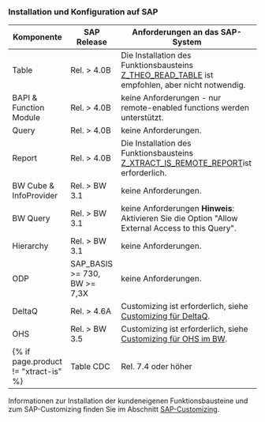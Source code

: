 
### Installation und Konfiguration auf SAP

|Komponente             | SAP Release           | Anforderungen an das SAP-System                                                |
|----------------------|-----------------------|-------------------------------------------------------------------------------|
|Table                 | Rel. > 4.0B       | Die Installation des Funktionsbausteins [Z_THEO_READ_TABLE](../sap-customizing/funktionsbaustein-fuer-table-extraktion#installation-von-z_theo_read_table) ist empfohlen, aber nicht notwendig. |
|BAPI & Function Module| Rel. > 4.0B       | keine Anforderungen - nur remote-enabled functions werden unterstützt.                            |
|Query                 | Rel. > 4.0B       | keine Anforderungen.                                                                        |
|Report                | Rel. > 4.0B       | Die Installation des Funktionsbausteins [Z_XTRACT_IS_REMOTE_REPORT](../sap-customizing/report-funktionsbaustein-installieren)ist erforderlich.                        |
|BW Cube & InfoProvider| Rel. > BW 3.1     | keine Anforderungen.                                                                         |
|BW Query              | Rel. > BW 3.1     | keine Anforderungen **Hinweis**: Aktivieren Sie die Option "Allow External Access to this Query".                  |
|Hierarchy             | Rel. > BW 3.1     | keine Anforderungen.                                                                         |
|ODP                   | SAP_BASIS >= 730, BW >= 7,3X   | keine Anforderungen.                                                            |
|DeltaQ                | Rel. > 4.6A       | Customizing ist erforderlich, siehe [Customizing für DeltaQ](../sap-customizing/customizing-fuer-deltaq).                         |
|OHS                   | Rel. > BW 3.5     | Customizing ist erforderlich, siehe [Customizing für OHS im BW](../sap-customizing/vorbereitung-fuer-ohs-im-bw).                                                |
{% if page.product != "xtract-is" %} |Table CDC            | Rel. 7.4 oder höher     | Die Installation mehrerer Funktionsbausteinen ist erforderlich, siehe [Table CDC Voraussetzungen](../table-cdc#voraussetzungen).    |{% endif %}


Informationen zur Installation der kundeneigenen Funktionsbausteine und zum SAP-Customizing finden Sie im Abschnitt [SAP-Customizing](../sap-customizing).
